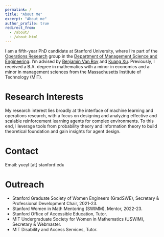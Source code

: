 ```yaml
---
permalink: /
title: "About Me"
excerpt: "About me"
author_profile: true
redirect_from: 
  - /about/
  - /about.html
---
```


I am a fifth-year PhD candidate at Stanford University, where I’m part of the [Operations Research](https://or.stanford.edu/) group in the [Department of Management Science and Engineering](https://msande.stanford.edu/). I’m advised by [Benjamin Van Roy](https://web.stanford.edu/~bvr/) and [Kuang Xu](https://gsb-faculty.stanford.edu/kuang-xu/). Previously, I received a B.A. degree in mathematics with a minor in economics and a minor in management sciences from the Massachusetts Institute of Technology (MIT). 

Research Interests
======
My research interest lies broadly at the interface of machine learning and operations research, with a focus on designing and analyzing effective and scalable reinforcement learning agents for complex environments. To this end, I leverage tools from probability theory and information theory to build theoretical foundation and gain insights for agent design. 

Contact
======
Email: yueyl [at] stanford.edu

Outreach
======
* Stanford Graduate Society of Women Engineers (GradSWE), Secretary & Professional Development Chair, 2021-23.
* Stanford Women in Math Mentoring (SWIMM), Mentor, 2022-23. 
* Stanford Office of Accessible Education, Tutor.
* MIT Undergraduate Society for Women in Mathematics (USWIM), Secretary & Webmaster.
* MIT Disability and Access Services, Tutor.


